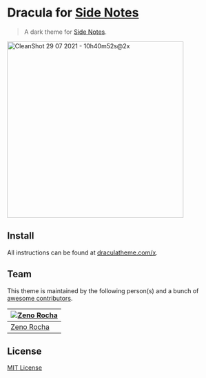 # Dracula for [Side Notes](https://www.apptorium.com/sidenotes/)

> A dark theme for [Side Notes](https://www.apptorium.com/sidenotes/).

<img width="409" alt="CleanShot 29 07 2021 - 10h40m52s@2x" src="https://user-images.githubusercontent.com/7749461/127502845-8396b40e-e985-4d7d-8dd8-552d79a2fba2.png">

## Install

All instructions can be found at [draculatheme.com/x](https://draculatheme.com/x).

## Team

This theme is maintained by the following person(s) and a bunch of [awesome contributors](https://github.com/dracula/template/graphs/contributors).

[![Zeno Rocha](https://github.com/zenorocha.png?size=100)](https://github.com/zenorocha) |
--- |
[Zeno Rocha](https://github.com/zenorocha) |

## License

[MIT License](./LICENSE)
